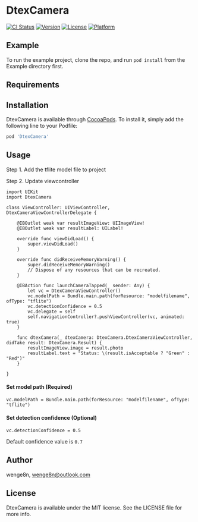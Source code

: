 # DtexCamera

[![CI Status](https://img.shields.io/travis/wenge8n/DtexCamera.svg?style=flat)](https://travis-ci.org/wenge8n/DtexCamera)
[![Version](https://img.shields.io/cocoapods/v/DtexCamera.svg?style=flat)](https://cocoapods.org/pods/DtexCamera)
[![License](https://img.shields.io/cocoapods/l/DtexCamera.svg?style=flat)](https://cocoapods.org/pods/DtexCamera)
[![Platform](https://img.shields.io/cocoapods/p/DtexCamera.svg?style=flat)](https://cocoapods.org/pods/DtexCamera)

## Example

To run the example project, clone the repo, and run `pod install` from the Example directory first.

## Requirements

## Installation

DtexCamera is available through [CocoaPods](https://cocoapods.org). To install
it, simply add the following line to your Podfile:

```ruby
pod 'DtexCamera'
```

## Usage
Step 1. Add the tflite model file to project

Step 2. Update viewcontroller
````
import UIKit
import DtexCamera

class ViewController: UIViewController, DtexCameraViewControllerDelegate {

    @IBOutlet weak var resultImageView: UIImageView!
    @IBOutlet weak var resultLabel: UILabel!
    
    override func viewDidLoad() {
        super.viewDidLoad()
    }

    override func didReceiveMemoryWarning() {
        super.didReceiveMemoryWarning()
        // Dispose of any resources that can be recreated.
    }
    
    @IBAction func launchCameraTapped(_ sender: Any) {
        let vc = DtexCameraViewController()
        vc.modelPath = Bundle.main.path(forResource: "modelfilename", ofType: "tflite")
        vc.detectionConfidence = 0.5
        vc.delegate = self
        self.navigationController?.pushViewController(vc, animated: true)
    }
    
    func dtexCamera(_ dtexCamera: DtexCamera.DtexCameraViewController, didTake result: DtexCamera.Result) {
        resultImageView.image = result.photo
        resultLabel.text = "Status: \(result.isAcceptable ? "Green" : "Red")"
    }

}
````

#### Set model path (Required)

````vc.modelPath = Bundle.main.path(forResource: "modelfilename", ofType: "tflite")````

#### Set detection confidence (Optional)

````vc.detectionConfidence = 0.5````

Default confidence value is `0.7`

## Author

wenge8n, wenge8n@outlook.com

## License

DtexCamera is available under the MIT license. See the LICENSE file for more info.
